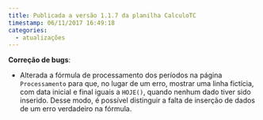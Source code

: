 ```yaml
---
title: Publicada a versão 1.1.7 da planilha CalculoTC
timestamp: 06/11/2017 16:49:18
categories:
  - atualizações
---
```


**Correção de bugs**:
+ Alterada a fórmula de processamento dos períodos na página `Processamento` para que, no lugar de um erro, mostrar uma linha fictícia, com data inicial e final iguais a `HOJE()`, quando nenhum dado tiver sido inserido. Desse modo, é possível distinguir a falta de inserção de dados de um erro verdadeiro na fórmula.